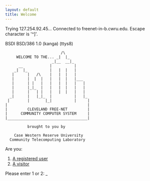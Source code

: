 ```yaml
---
layout: default
title: Welcome
---
```


<script>
document.addEventListener('keydown',function(e){
  if (e.key === '1' || e.key === '2') {
    window.location.href = '/main.html';
  }
});
</script>

Trying 127.254.92.45...
Connected to freenet-in-b.cwru.edu.
Escape character is '^]'.

BSDI BSD/386 1.0 (kanga) (ttys8)

	                         /\
	     WELCOME TO THE... _|  |_
	                     _|__  __|_
	      __            |          |
	    _|  |_          |   |  |   |
	   |      |   /\    |   |  |   |
	   |      |  |  |   |   |  |   |___
	   |      | |   |   |   |  |   |   |
	   |      |_|_  |   |   |  |   |   |
	   |      |   | |   |   |  |   |   |
	  _|      |   |_|_  |          |   |_
	 |        |       |_|          |     |
	|                                    |
	|         CLEVELAND FREE-NET         |
	|      COMMUNITY COMPUTER SYSTEM     |
	|____________________________________|

	          brought to you by

	    Case Western Reserve University
	  Community Telecomputing Laboratory

Are you:

1. [A registered user](main.html)
2. [A visitor](main.html)

Please enter 1 or 2: _

